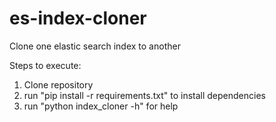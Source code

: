 es-index-cloner
===============

Clone one elastic search index to another


Steps to execute:

1) Clone repository
2) run "pip install -r requirements.txt" to install dependencies
3) run "python index_cloner -h" for help
